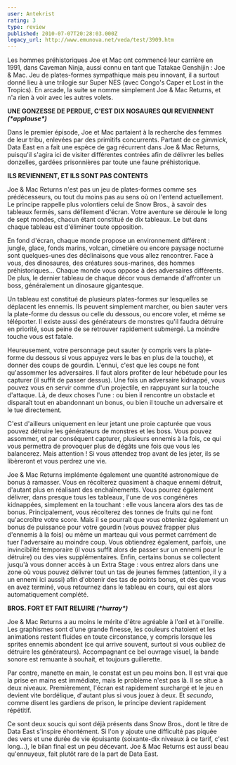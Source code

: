 ```yaml
---
user: Antekrist
rating: 3
type: review
published: 2010-07-07T20:28:03.000Z
legacy_url: http://www.emunova.net/veda/test/3909.htm
---
```

Les hommes préhistoriques Joe et Mac ont commencé leur carrière en 1991, dans Caveman Ninja, aussi connu en tant que Tatakae Genshijin : Joe & Mac. Jeu de plates-formes sympathique mais peu innovant, il a surtout donné lieu à une trilogie sur Super NES (avec Congo's Caper et Lost in the Tropics). En arcade, la suite se nomme simplement Joe & Mac Returns, et n'a rien à voir avec les autres volets.  

  

**UNE GONZESSE DE PERDUE, C'EST DIX NOSAURES QUI REVIENNENT _(\*applause\*)_**  

Dans le premier épisode, Joe et Mac partaient à la recherche des femmes de leur tribu, enlevées par des primitifs concurrents. Partant de ce _gimmick_, Data East en a fait une espèce de gag récurrent dans Joe & Mac Returns, puisqu'il s'agira ici de visiter différentes contrées afin de délivrer les belles donzelles, gardées prisonnières par toute une faune préhistorique.  

  

**ILS REVIENNENT, ET ILS SONT PAS CONTENTS**  

Joe & Mac Returns n'est pas un jeu de plates-formes comme ses prédécesseurs, ou tout du moins pas au sens où on l'entend actuellement. Le principe rappelle plus volontiers celui de Snow Bros., à savoir des tableaux fermés, sans défilement d'écran. Votre aventure se déroule le long de sept mondes, chacun étant constitué de dix tableaux. Le but dans chaque tableau est d'éliminer toute opposition.  

En fond d'écran, chaque monde propose un environnement différent : jungle, glace, fonds marins, volcan, cimetière ou encore paysage nocturne sont quelques-unes des déclinaisons que vous allez rencontrer. Face à vous, des dinosaures, des créatures sous-marines, des hommes préhistoriques... Chaque monde vous oppose à des adversaires différents. De plus, le dernier tableau de chaque décor vous demande d'affronter un boss, généralement un dinosaure gigantesque.  

Un tableau est constitué de plusieurs plates-formes sur lesquelles se déplacent les ennemis. Ils peuvent simplement marcher, ou bien sauter vers la plate-forme du dessus ou celle du dessous, ou encore voler, et même se téléporter. Il existe aussi des générateurs de monstres qu'il faudra détruire en priorité, sous peine de se retrouver rapidement submergé. La moindre touche vous est fatale.  

Heureusement, votre personnage peut sauter (y compris vers la plate-forme du dessous si vous appuyez vers le bas en plus de la touche), et donner des coups de gourdin. L'ennui, c'est que les coups ne font qu'assommer les adversaires. Il faut alors profiter de leur hébétude pour les capturer (il suffit de passer dessus). Une fois un adversaire kidnappé, vous pouvez vous en servir comme d'un projectile, en rappuyant sur la touche d'attaque. Là, de deux choses l'une : ou bien il rencontre un obstacle et disparaît tout en abandonnant un bonus, ou bien il touche un adversaire et le tue directement.  

C'est d'ailleurs uniquement en leur jetant une proie capturée que vous pouvez détruire les générateurs de monstres et les boss. Vous pouvez assommer, et par conséquent capturer, plusieurs ennemis à la fois, ce qui vous permettra de provoquer plus de dégâts une fois que vous les balancerez. Mais attention ! Si vous attendez trop avant de les jeter, ils se libèreront et vous perdrez une vie.  

Joe & Mac Returns implémente également une quantité astronomique de bonus à ramasser. Vous en récolterez quasiment à chaque ennemi détruit, d'autant plus en réalisant des enchaînements. Vous pourrez également délivrer, dans presque tous les tableaux, l'une de vos congénères kidnappées, simplement en la touchant : elle vous lancera alors des tas de bonus. Principalement, vous récolterez des tonnes de fruits qui ne font qu'accroître votre score. Mais il se pourrait que vous obteniez également un bonus de puissance pour votre gourdin (vous pouvez frapper plus d'ennemis à la fois) ou même un marteau qui vous permet carrément de tuer l'adversaire au moindre coup. Vous obtiendrez également, parfois, une invincibilité temporaire (il vous suffit alors de passer sur un ennemi pour le détruire) ou des vies supplémentaires. Enfin, certains bonus se collectent jusqu'à vous donner accès à un Extra Stage : vous entrez alors dans une zone où vous pouvez délivrer tout un tas de jeunes femmes (attention, il y a un ennemi ici aussi) afin d'obtenir des tas de points bonus, et dès que vous en avez terminé, vous retournez dans le tableau en cours, qui est alors automatiquement complété.  

  

**BROS. FORT ET FAIT RELUIRE _(\*hurray\*)_**  

Joe & Mac Returns a au moins le mérite d'être agréable à l'œil et à l'oreille. Les graphismes sont d'une grande finesse, les couleurs chatoient et les animations restent fluides en toute circonstance, y compris lorsque les sprites ennemis abondent (ce qui arrive souvent, surtout si vous oubliez de détruire les générateurs). Accompagnant ce bel ouvrage visuel, la bande sonore est remuante à souhait, et toujours guillerette.  

Par contre, manette en main, le constat est un peu moins bon. Il est vrai que la prise en mains est immédiate, mais le problème n'est pas là. Il se situe à deux niveaux. Premièrement, l'écran est rapidement surchargé et le jeu en devient vite bordélique, d'autant plus si vous jouez à deux. Et _secundo_, comme disent les gardiens de prison, le principe devient rapidement répétitif.  

Ce sont deux soucis qui sont déjà présents dans Snow Bros., dont le titre de Data East s'inspire éhontément. Si l'on y ajoute une difficulté pas piquée des vers et une durée de vie épuisante (soixante-dix niveaux à ce tarif, c'est long...), le bilan final est un peu décevant. Joe & Mac Returns est aussi beau qu'ennuyeux, fait plutôt rare de la part de Data East.